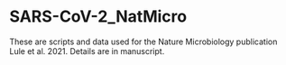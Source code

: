 # SARS-CoV-2_NatMicro
These are scripts and data used for the Nature Microbiology publication Lule et al. 2021.
Details are in manuscript.
